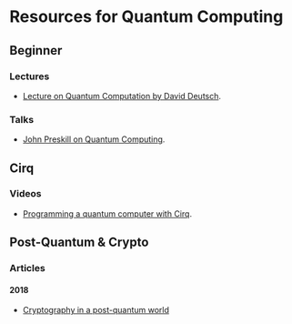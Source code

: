 # Resources for Quantum Computing 

                                                
## Beginner

### Lectures

* [Lecture on Quantum Computation by David Deutsch](http://www.quiprocone.org/Protected/DD_lectures.htm).


### Talks

* [John Preskill on Quantum Computing](https://blog.ycombinator.com/john-preskill-on-quantum-computing/).


## Cirq

### Videos
* [Programming a quantum computer with Cirq](https://www.youtube.com/watch?v=16ZfkPRVf2w&feature=youtu.be).


## Post-Quantum & Crypto

### Articles

#### 2018

* [Cryptography in a post-quantum world](https://www.accenture.com/us-en/insights/technology/quantum-cryptography)
